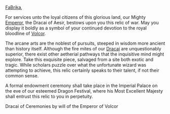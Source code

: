 [FaBrika](https://twitter.com/FaBrikaTCG?s=20&t=Ud7aB1QiUQgESQl10dBxPg),

For services unto the loyal citizens of this glorious land, our Mighty [Emperor](../heroes-of-rathe/emperor-about.md), the Dracai of Aesir, bestows upon you this relic of war. May you display it boldly as a symbol of your continued devotion to the royal bloodline of [Volcor](../regions/rathe/volcor/volcor.md).

The arcane arts are the noblest of pursuits, steeped in wisdom more ancient than history itself. Although the fire mites of our [Dracai](~Dracai) are unquestionably superior, there exist other aetherial pathways that the inquisitive mind might explore. Take this exquisite piece, salvaged from a site both exotic and tragic. While scholars puzzle over what the unfortunate wizard was attempting to achieve, this relic certainly speaks to their talent, if not their common sense.

A formal endowment ceremony shall take place in the Imperial Palace on the eve of our esteemed Dragon Festival, where his Most Excellent Majesty shall entrust this relic to you in perpetuity.

Dracai of Ceremonies by will of the Emperor of Volcor
